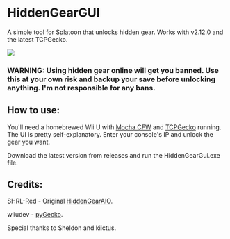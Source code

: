 # HiddenGearGUI
A simple tool for Splatoon that unlocks hidden gear. Works with v2.12.0 and the latest TCPGecko.

![](https://media.discordapp.net/attachments/735577694489804986/1051146943037964411/image.png)

### WARNING: Using hidden gear online will get you banned. Use this at your own risk and backup your save before unlocking anything. I'm not responsible for any bans.

## How to use:

You'll need a homebrewed Wii U with [Mocha CFW](https://github.com/dimok789/mocha) and [TCPGecko](https://github.com/BullyWiiPlaza/tcpgecko) running. The UI is pretty self-explanatory. Enter your console's IP and unlock the gear you want.

Download the latest version from releases and run the HiddenGearGui.exe file.

## Credits:

SHRL-Red - Original [HiddenGearAIO](https://github.com/SHRL-Red/Splatoon-HaxPack/tree/master/Hidden%20Gear%20AIO).

wiiudev - [pyGecko](https://github.com/wiiudev/pyGecko).

Special thanks to Sheldon and kiictus.